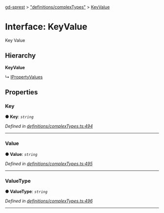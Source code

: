 [gd-sprest](../README.md) > ["definitions/complexTypes"](../modules/_definitions_complextypes_.md) > [KeyValue](../interfaces/_definitions_complextypes_.keyvalue.md)



# Interface: KeyValue


Key Value

## Hierarchy

**KeyValue**

↳  [IPropertyValues](_definitions_propertyvalues_.ipropertyvalues.md)









## Properties
<a id="key"></a>

###  Key

**●  Key**:  *`string`* 

*Defined in [definitions/complexTypes.ts:494](https://github.com/gunjandatta/sprest/blob/3de79f1/src/definitions/complexTypes.ts#L494)*





___

<a id="value"></a>

###  Value

**●  Value**:  *`string`* 

*Defined in [definitions/complexTypes.ts:495](https://github.com/gunjandatta/sprest/blob/3de79f1/src/definitions/complexTypes.ts#L495)*





___

<a id="valuetype"></a>

###  ValueType

**●  ValueType**:  *`string`* 

*Defined in [definitions/complexTypes.ts:496](https://github.com/gunjandatta/sprest/blob/3de79f1/src/definitions/complexTypes.ts#L496)*





___


